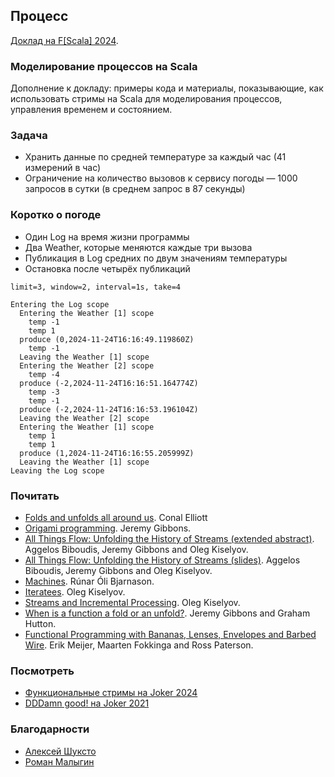 ## Процесс

[Доклад на F[Scala] 2024](https://yandex.ru/project/verticals/fscala2024).

### Моделирование процессов на Scala
Дополнение к докладу: примеры кода и материалы, показывающие, как использовать стримы на Scala для моделирования процессов, управления временем и состоянием.

### Задача
* Хранить данные по средней температуре за каждый час (41 измерений в час)
* Ограничение на количество вызовов к сервису погоды — 1000 запросов в сутки (в среднем запрос в 87 секунды)

### Коротко о погоде
* Один Log на время жизни программы
* Два Weather, которые меняются каждые три вызова
* Публикация в Log средних по двум значениям температуры
* Остановка после четырёх публикаций

```
limit=3, window=2, interval=1s, take=4

Entering the Log scope
  Entering the Weather [1] scope
    temp -1
    temp 1
  produce (0,2024-11-24T16:16:49.119860Z)
    temp -1
  Leaving the Weather [1] scope
  Entering the Weather [2] scope
    temp -4
  produce (-2,2024-11-24T16:16:51.164774Z)
    temp -3
    temp -1
  produce (-2,2024-11-24T16:16:53.196104Z)
  Leaving the Weather [2] scope
  Entering the Weather [1] scope
    temp 1
    temp 1
  produce (1,2024-11-24T16:16:55.205999Z)
  Leaving the Weather [1] scope
Leaving the Log scope
```

### Почитать
* [Folds and unfolds all around us](http://conal.net/talks/folds-and-unfolds.pdf). Conal Elliott
* [Origami programming](https://www.cs.ox.ac.uk/jeremy.gibbons/publications/origami.pdf). Jeremy Gibbons.
* [All Things Flow: Unfolding the History of Streams (extended abstract)](https://okmij.org/ftp/Computation/streams-hapoc2021.pdf). Aggelos Biboudis‚ Jeremy Gibbons and Oleg Kiselyov.
* [All Things Flow: Unfolding the History of Streams (slides)](http://biboudis.github.io/papers/streams-hapoc2021-slides.pdf). Aggelos Biboudis‚ Jeremy Gibbons and Oleg Kiselyov.
* [Machines](https://disk.yandex.ru/i/xEKEJZ5xJAsx2w). Rúnar Óli Bjarnason.
* [Iteratees](https://okmij.org/ftp/Haskell/Iteratee/describe.pdf). Oleg Kiselyov.
* [Streams and Incremental Processing](https://okmij.org/ftp/Streams.html). Oleg Kiselyov.
* [When is a function a fold or an unfold?](https://disk.yandex.ru/i/NTUAIZfuo8tI0Q). Jeremy Gibbons and Graham Hutton.
* [Functional Programming with Bananas, Lenses, Envelopes and Barbed Wire](https://maartenfokkinga.github.io/utwente/mmf91m.pdf). Erik Meijer, Maarten Fokkinga and Ross Paterson.

### Посмотреть
* [Функциональные стримы на Joker 2024](https://vkvideo.ru/video-796_456240559)
* [DDDamn good! на Joker 2021](https://vkvideo.ru/video-796_456240246)

### Благодарности
* [Алексей Шуксто](https://github.com/seigert)
* [Роман Малыгин](https://github.com/splusminusx)
